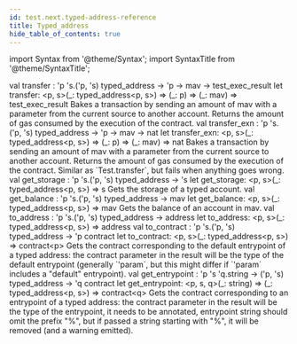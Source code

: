 ```yaml
---
id: test.next.typed-address-reference
title: Typed_address
hide_table_of_contents: true
---
```

import Syntax from '@theme/Syntax';
import SyntaxTitle from '@theme/SyntaxTitle';



<SyntaxTitle syntax="cameligo">
val transfer : &#39;p &#39;s.(&#39;p, &#39;s) typed&#95;address -&gt; &#39;p -&gt; mav -&gt; test&#95;exec&#95;result
</SyntaxTitle>
<SyntaxTitle syntax="jsligo">
let transfer: &lt;p, s&gt;(&#95;: typed&#95;address&lt;p, s&gt;) =&gt; (&#95;: p) =&gt; (&#95;: mav) =&gt; test&#95;exec&#95;result
</SyntaxTitle>
Bakes a transaction by sending an amount of mav with a parameter
         from the current source to another account. Returns the amount of
         gas consumed by the execution of the contract.


<SyntaxTitle syntax="cameligo">
val transfer&#95;exn : &#39;p &#39;s.(&#39;p, &#39;s) typed&#95;address -&gt; &#39;p -&gt; mav -&gt; nat
</SyntaxTitle>
<SyntaxTitle syntax="jsligo">
let transfer&#95;exn: &lt;p, s&gt;(&#95;: typed&#95;address&lt;p, s&gt;) =&gt; (&#95;: p) =&gt; (&#95;: mav) =&gt; nat
</SyntaxTitle>
Bakes a transaction by sending an amount of mav with a parameter
        from the current source to another account. Returns the amount of
        gas consumed by the execution of the contract. Similar as
        `Test.transfer`, but fails when anything goes wrong.


<SyntaxTitle syntax="cameligo">
val get&#95;storage : &#39;p &#39;s.(&#39;p, &#39;s) typed&#95;address -&gt; &#39;s
</SyntaxTitle>
<SyntaxTitle syntax="jsligo">
let get&#95;storage: &lt;p, s&gt;(&#95;: typed&#95;address&lt;p, s&gt;) =&gt; s
</SyntaxTitle>
Gets the storage of a typed account.


<SyntaxTitle syntax="cameligo">
val get&#95;balance : &#39;p &#39;s.(&#39;p, &#39;s) typed&#95;address -&gt; mav
</SyntaxTitle>
<SyntaxTitle syntax="jsligo">
let get&#95;balance: &lt;p, s&gt;(&#95;: typed&#95;address&lt;p, s&gt;) =&gt; mav
</SyntaxTitle>
Gets the balance of an account in mav.


<SyntaxTitle syntax="cameligo">
val to&#95;address : &#39;p &#39;s.(&#39;p, &#39;s) typed&#95;address -&gt; address
</SyntaxTitle>
<SyntaxTitle syntax="jsligo">
let to&#95;address: &lt;p, s&gt;(&#95;: typed&#95;address&lt;p, s&gt;) =&gt; address
</SyntaxTitle>

<SyntaxTitle syntax="cameligo">
val to&#95;contract : &#39;p &#39;s.(&#39;p, &#39;s) typed&#95;address -&gt; &#39;p contract
</SyntaxTitle>
<SyntaxTitle syntax="jsligo">
let to&#95;contract: &lt;p, s&gt;(&#95;: typed&#95;address&lt;p, s&gt;) =&gt; contract&lt;p&gt;
</SyntaxTitle>
Gets the contract corresponding to the default entrypoint of a
        typed address: the contract parameter in the result will be the
        type of the default entrypoint (generally `'param`, but this might
        differ if `'param` includes a "default" entrypoint).


<SyntaxTitle syntax="cameligo">
val get&#95;entrypoint : &#39;p &#39;s &#39;q.string -&gt; (&#39;p, &#39;s) typed&#95;address -&gt; &#39;q contract
</SyntaxTitle>
<SyntaxTitle syntax="jsligo">
let get&#95;entrypoint: &lt;p, s, q&gt;(&#95;: string) =&gt; (&#95;: typed&#95;address&lt;p, s&gt;) =&gt; contract&lt;q&gt;
</SyntaxTitle>
Gets the contract corresponding to an entrypoint of a typed
        address: the contract parameter in the result will be the type of
        the entrypoint, it needs to be annotated, entrypoint string should
        omit the prefix "%", but if passed a string starting with "%", it
        will be removed (and a warning emitted).
